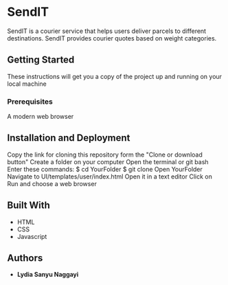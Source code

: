 # SendIT
 
SendIT is a courier service that helps users deliver parcels to different destinations. SendIT provides courier quotes based on weight categories.


## Getting Started

These instructions will get you a copy of the project up and running on your local machine


### Prerequisites
A modern web browser


## Installation and Deployment

Copy the link for cloning this repository form the "Clone or download button"
Create a folder on your computer
Open the terminal or git bash
Enter these commands:
  $ cd YourFolder
  $ git clone <the clone link you copied>
Open YourFolder
Navigate to UI/templates/user/index.html
Open it in a text editor
Click on Run and choose a web browser


## Built With

* HTML
* CSS
* Javascript


## Authors

* **Lydia Sanyu Naggayi** 

